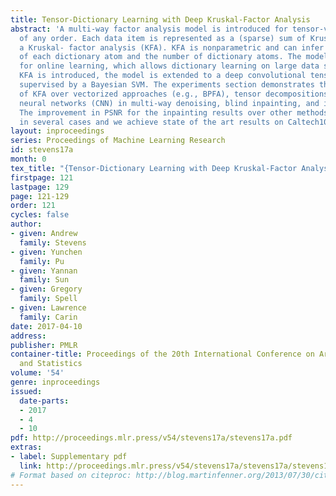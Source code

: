 ```yaml
---
title: Tensor-Dictionary Learning with Deep Kruskal-Factor Analysis
abstract: 'A multi-way factor analysis model is introduced for tensor-variate data
  of any order. Each data item is represented as a (sparse) sum of Kruskal decompositions,
  a Kruskal- factor analysis (KFA). KFA is nonparametric and can infer both the tensor-rank
  of each dictionary atom and the number of dictionary atoms. The model is adapted
  for online learning, which allows dictionary learning on large data sets. After
  KFA is introduced, the model is extended to a deep convolutional tensor-factor analysis,
  supervised by a Bayesian SVM. The experiments section demonstrates the improvement
  of KFA over vectorized approaches (e.g., BPFA), tensor decompositions, and convolutional
  neural networks (CNN) in multi-way denoising, blind inpainting, and image classification.
  The improvement in PSNR for the inpainting results over other methods exceeds 1dB
  in several cases and we achieve state of the art results on Caltech101 image classification. '
layout: inproceedings
series: Proceedings of Machine Learning Research
id: stevens17a
month: 0
tex_title: "{Tensor-Dictionary Learning with Deep Kruskal-Factor Analysis}"
firstpage: 121
lastpage: 129
page: 121-129
order: 121
cycles: false
author:
- given: Andrew
  family: Stevens
- given: Yunchen
  family: Pu
- given: Yannan
  family: Sun
- given: Gregory
  family: Spell
- given: Lawrence
  family: Carin
date: 2017-04-10
address: 
publisher: PMLR
container-title: Proceedings of the 20th International Conference on Artificial Intelligence
  and Statistics
volume: '54'
genre: inproceedings
issued:
  date-parts:
  - 2017
  - 4
  - 10
pdf: http://proceedings.mlr.press/v54/stevens17a/stevens17a.pdf
extras:
- label: Supplementary pdf
  link: http://proceedings.mlr.press/v54/stevens17a/stevens17a/stevens17a-supp.pdf
# Format based on citeproc: http://blog.martinfenner.org/2013/07/30/citeproc-yaml-for-bibliographies/
---
```

